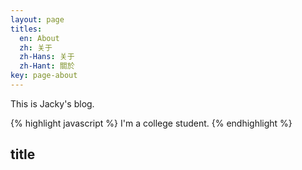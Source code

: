 ```yaml
---
layout: page
titles:
  en: About
  zh: 关于
  zh-Hans: 关于
  zh-Hant: 關於
key: page-about
---
```


This is Jacky's blog.

{% highlight javascript %}
I'm a college student.
{% endhighlight %}

## title
